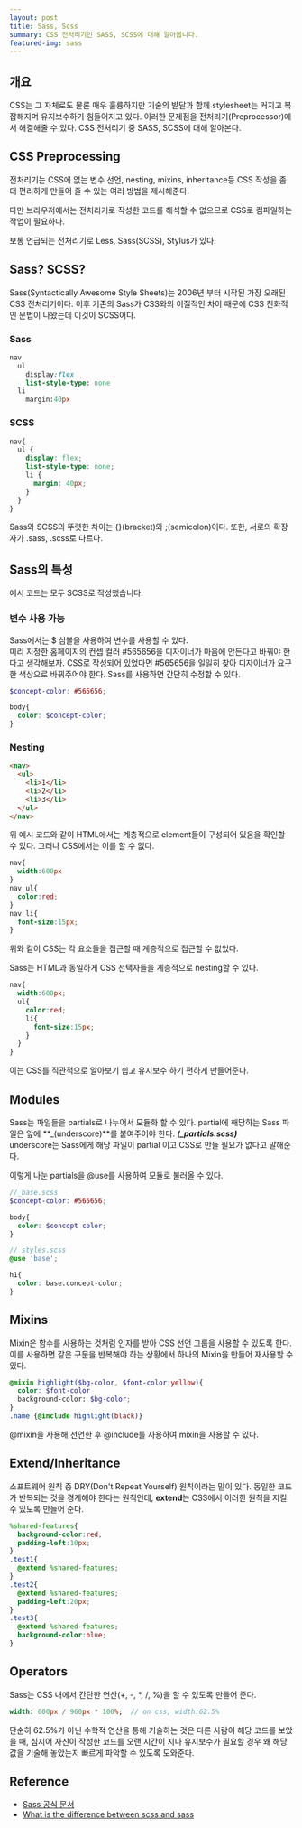 ```yaml
---
layout: post
title: Sass, Scss
summary: CSS 전처리기인 SASS, SCSS에 대해 알아봅니다.
featured-img: sass
---
```


## 개요

CSS는 그 자체로도 물론 매우 훌륭하지만 기술의 발달과 함께 stylesheet는 커지고 복잡해지며 유지보수하기 힘들어지고 있다. 이러한 문제점을 전처리기(Preprocessor)에서 해결해줄 수 있다. CSS 전처리기 중 SASS, SCSS에 대해 알아본다.

## CSS Preprocessing

전처리기는 CSS에 없는 변수 선언, nesting, mixins, inheritance등 CSS 작성을 좀 더 편리하게 만들어 줄 수 있는 여러 방법을 제시해준다.

다만 브라우저에서는 전처리기로 작성한 코드를 해석할 수 없으므로 CSS로 컴파일하는 작업이 필요하다. 

보통 언급되는 전처리기로 Less, Sass(SCSS), Stylus가 있다.

## Sass? SCSS?

Sass(Syntactically Awesome Style Sheets)는 2006년 부터 시작된 가장 오래된 CSS 전처리기이다.
이후 기존의 Sass가 CSS와의 이질적인 차이 때문에 CSS 친화적인 문법이 나왔는데 이것이 SCSS이다.

### Sass
```sass
nav
  ul
    display:flex
    list-style-type: none
  li
    margin:40px
```

### SCSS
```scss
nav{
  ul {
    display: flex;
    list-style-type: none;
    li {
      margin: 40px; 
    }
  }
}
```

Sass와 SCSS의 뚜렷한 차이는 {}(bracket)와 ;(semicolon)이다.
또한, 서로의 확장자가 .sass, .scss로 다르다.

## Sass의 특성
예시 코드는 모두 SCSS로 작성했습니다.

### 변수 사용 가능
Sass에서는 $ 심볼을 사용하여 변수를 사용할 수 있다.   
미리 지정한 홈페이지의 컨셉 컬러 #565656을 디자이너가 마음에 안든다고 바꿔야 한다고 생각해보자.
CSS로 작성되어 있었다면 #565656을 일일히 찾아 디자이너가 요구한 색상으로 바꿔주어야 한다. 
Sass를 사용하면 간단히 수정할 수 있다.
```scss
$concept-color: #565656;

body{
  color: $concept-color;
}
```

### Nesting
```html
<nav>
  <ul>
    <li>1</li>
    <li>2</li>
    <li>3</li>
  </ul>
</nav>
```
위 예시 코드와 같이 HTML에서는 계층적으로 element들이 구성되어 있음을 확인할 수 있다. 그러나 CSS에서는 이를 할 수 없다.
```css
nav{
  width:600px
}
nav ul{
  color:red;
}
nav li{
  font-size:15px;
}
```
위와 같이 CSS는 각 요소들을 접근할 때 계층적으로 접근할 수 없었다.

Sass는 HTML과 동일하게 CSS 선택자들을 계층적으로 nesting할 수 있다.
```scss
nav{
  width:600px;
  ul{
    color:red;
    li{
      font-size:15px;
    }
  }
}
```
이는 CSS를 직관적으로 알아보기 쉽고 유지보수 하기 편하게 만들어준다.

## Modules
Sass는 파일들을 partials로 나누어서 모듈화 할 수 있다.
partial에 해당하는 Sass 파일은 앞에 **_(underscore)**를 붙여주어야 한다. ***(_partials.scss)***   
underscore는 Sass에게 해당 파일이 partial 이고 CSS로 만들 필요가 없다고 말해준다.

이렇게 나눈 partials을 @use를 사용하여 모듈로 불러올 수 있다.
```scss
//_base.scss
$concept-color: #565656;

body{
  color: $concept-color;
}
```
```scss
// styles.scss
@use 'base';

h1{
  color: base.concept-color;
}
```

## Mixins
Mixin은 함수를 사용하는 것처럼 인자를 받아 CSS 선언 그룹을 사용할 수 있도록 한다. 이를 사용하면 같은 구문을 반복해야 하는 상황에서 하나의 Mixin을 만들어 재사용할 수 있다.
```scss
@mixin highlight($bg-color, $font-color:yellow){
  color: $font-color
  background-color: $bg-color;
}
.name {@include highlight(black)}
```
@mixin을 사용해 선언한 후 @include를 사용하여 mixin을 사용할 수 있다.

## Extend/Inheritance
소프트웨어 원칙 중 DRY(Don't Repeat Yourself) 원칙이라는 말이 있다.
동일한 코드가 반복되는 것을 경계해야 한다는 원칙인데, **extend**는 CSS에서 이러한 원칙을 지킬 수 있도록 만들어 준다.

``` scss
%shared-features{
  background-color:red;
  padding-left:10px;
}
.test1{
  @extend %shared-features;
}
.test2{
  @extend %shared-features;
  padding-left:20px;
}
.test3{
  @extend %shared-features;
  background-color:blue;
}
```

## Operators
Sass는 CSS 내에서 간단한 연산(+, -, *, /, %)을 할 수 있도록 만들어 준다.
```sass
width: 600px / 960px * 100%;  // on css, width:62.5%
```
단순히 62.5%가 아닌 수학적 연산을 통해 기술하는 것은 다른 사람이 해당 코드를 보았을 때, 심지어 자신이 작성한 코드를 오랜 시간이 지나 유지보수가 필요할 경우 왜 해당 값을 기술해 놓았는지 빠르게 파악할 수 있도록 도와준다.

## Reference

- [Sass 공식 문서](https://sass-lang.com/guide)
- [What is the difference between scss and sass](https://www.geeksforgeeks.org/what-is-the-difference-between-scss-and-sass/#:~:text=SASS%20is%20used%20when%20we,SAAS%20file%20extension%20is%20.)